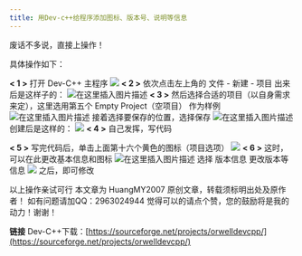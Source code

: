 ```yaml
---
title: 用Dev-c++给程序添加图标、版本号、说明等信息
---
```


废话不多说，直接上操作！

具体操作如下：

**< 1 >**
打开 Dev-C++ 主程序
![](https://img-blog.csdnimg.cn/20200315155018520.PNG?x-oss-process=image/watermark,type_ZmFuZ3poZW5naGVpdGk,shadow_10,text_aHR0cHM6Ly9ibG9nLmNzZG4ubmV0L0h1YW5nTVkyMDA3,size_16,color_FFFFFF,t_70)
**< 2 >**
依次点击左上角的 文件 - 新建 - 项目
出来后是这样子的：
![在这里插入图片描述](https://img-blog.csdnimg.cn/20200315155609379.PNG?x-oss-process=image/watermark,type_ZmFuZ3poZW5naGVpdGk,shadow_10,text_aHR0cHM6Ly9ibG9nLmNzZG4ubmV0L0h1YW5nTVkyMDA3,size_16,color_FFFFFF,t_70)
**< 3 >**
然后选择合适的项目（以自身需求来定），这里选用第五个 Empty Project（空项目） 作为样例
![在这里插入图片描述](https://img-blog.csdnimg.cn/20200315160727360.PNG?x-oss-process=image/watermark,type_ZmFuZ3poZW5naGVpdGk,shadow_10,text_aHR0cHM6Ly9ibG9nLmNzZG4ubmV0L0h1YW5nTVkyMDA3,size_16,color_FFFFFF,t_70)
接着选择要保存的位置，选择保存
![在这里插入图片描述](https://img-blog.csdnimg.cn/20200315161052885.PNG?x-oss-process=image/watermark,type_ZmFuZ3poZW5naGVpdGk,shadow_10,text_aHR0cHM6Ly9ibG9nLmNzZG4ubmV0L0h1YW5nTVkyMDA3,size_16,color_FFFFFF,t_70)
创建后是这样的：
![](https://img-blog.csdnimg.cn/20200315161212610.PNG?x-oss-process=image/watermark,type_ZmFuZ3poZW5naGVpdGk,shadow_10,text_aHR0cHM6Ly9ibG9nLmNzZG4ubmV0L0h1YW5nTVkyMDA3,size_16,color_FFFFFF,t_70)
**< 4 >**
自己发挥，写代码

**< 5 >**
写完代码后，单击上面第十六个黄色的图标（项目选项）
![](https://img-blog.csdnimg.cn/20200315163256430.jpg?x-oss-process=image/watermark,type_ZmFuZ3poZW5naGVpdGk,shadow_10,text_aHR0cHM6Ly9ibG9nLmNzZG4ubmV0L0h1YW5nTVkyMDA3,size_16,color_FFFFFF,t_70)
**< 6 >**
这时，可以在此更改基本信息和图标
![在这里插入图片描述](https://img-blog.csdnimg.cn/20200315163703250.PNG?x-oss-process=image/watermark,type_ZmFuZ3poZW5naGVpdGk,shadow_10,text_aHR0cHM6Ly9ibG9nLmNzZG4ubmV0L0h1YW5nTVkyMDA3,size_16,color_FFFFFF,t_70)
选择 版本信息 更改版本等信息
![](https://img-blog.csdnimg.cn/20200315163954324.PNG?x-oss-process=image/watermark,type_ZmFuZ3poZW5naGVpdGk,shadow_10,text_aHR0cHM6Ly9ibG9nLmNzZG4ubmV0L0h1YW5nTVkyMDA3,size_16,color_FFFFFF,t_70)
之后，即可修改


以上操作亲试可行
本文章为 HuangMY2007 原创文章，转载须标明出处及原作者！
如有问题请加QQ：2963024944
觉得可以的请点个赞，您的鼓励将是我的动力！谢谢！



**链接**
Dev-C++下载：[https://sourceforge.net/projects/orwelldevcpp/](https://sourceforge.net/projects/orwelldevcpp/) 